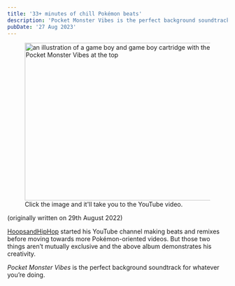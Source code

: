 ```yaml
---
title: '33+ minutes of chill Pokémon beats'
description: 'Pocket Monster Vibes is the perfect background soundtrack for whatever you’re doing.'
pubDate: '27 Aug 2023'
---
```


<figure class="img-center">
	<a href="https://www.youtube.com/watch?v=7pHPSmkke7M"><img src="/images/pokemon-monster-vibes.jpeg" width="480px" height="360px" alt="an illustration of a game boy and game boy cartridge with the title Pocket Monster Vibes at the top"/></a>
	<figcaption>Click the image and it'll take you to the YouTube video.</figcaption>
</figure>

(originally written on 29th August 2022)

[HoopsandHipHop](https://www.youtube.com/user/HoopsandHipHop) started his YouTube channel making beats and remixes before moving towards more Pokémon-oriented videos. But those two things aren’t mutually exclusive and the above album demonstrates his creativity.

*Pocket Monster Vibes* is the perfect background soundtrack for whatever you’re doing.